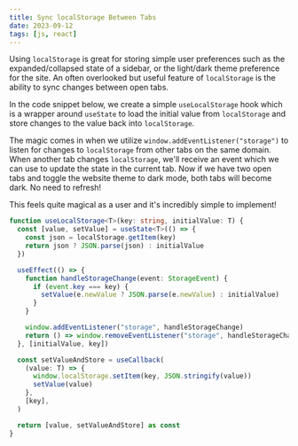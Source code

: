 ```yaml
---
title: Sync localStorage Between Tabs
date: 2023-09-12
tags: [js, react]
---
```


Using `localStorage` is great for storing simple user preferences such as the
expanded/collapsed state of a sidebar, or the light/dark theme preference for
the site. An often overlooked but useful feature of `localStorage` is the
ability to sync changes between open tabs.

In the code snippet below, we create a simple `useLocalStorage` hook which is a
wrapper around `useState` to load the initial value from `localStorage` and
store changes to the value back into `localStorage`.

The magic comes in when we utilize `window.addEventListener("storage")` to
listen for changes to `localStorage` from other tabs on the same domain. When
another tab changes `localStorage`, we'll receive an event which we can use to
update the state in the current tab. Now if we have two open tabs and toggle the
website theme to dark mode, both tabs will become dark. No need to refresh!

This feels quite magical as a user and it's incredibly simple to implement!

```typescript {8-16}
function useLocalStorage<T>(key: string, initialValue: T) {
  const [value, setValue] = useState<T>(() => {
    const json = localStorage.getItem(key)
    return json ? JSON.parse(json) : initialValue
  })

  useEffect(() => {
    function handleStorageChange(event: StorageEvent) {
      if (event.key === key) {
        setValue(e.newValue ? JSON.parse(e.newValue) : initialValue)
      }
    }

    window.addEventListener("storage", handleStorageChange)
    return () => window.removeEventListener("storage", handleStorageChange)
  }, [initialValue, key])

  const setValueAndStore = useCallback(
    (value: T) => {
      window.localStorage.setItem(key, JSON.stringify(value))
      setValue(value)
    },
    [key],
  )

  return [value, setValueAndStore] as const
}
```
